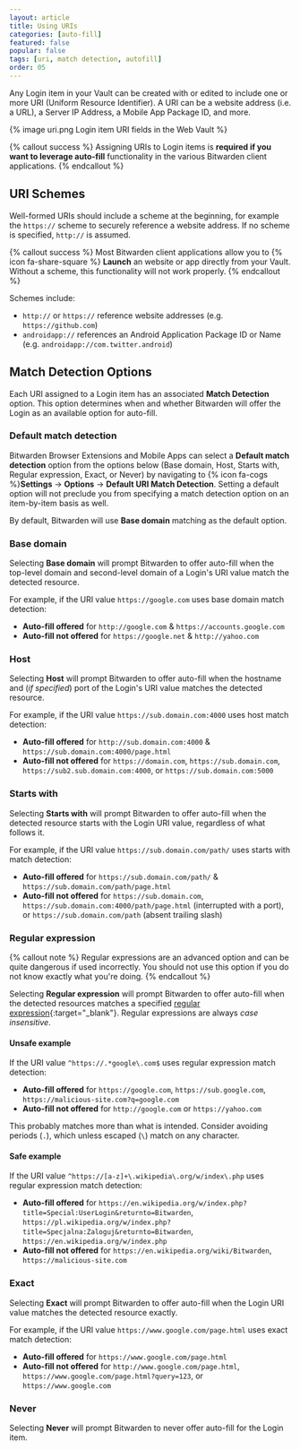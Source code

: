 ```yaml
---
layout: article
title: Using URIs
categories: [auto-fill]
featured: false
popular: false
tags: [uri, match detection, autofill]
order: 05
---
```


Any Login item in your Vault can be created with or edited to include one or more URI (Uniform Resource Identifier). A URI can be a website address (i.e. a URL), a Server IP Address, a Mobile App Package ID, and more.

{% image uri.png Login item URI fields in the Web Vault %}

{% callout success %}
Assigning URIs to Login items is **required if you want to leverage auto-fill** functionality in the various Bitwarden client applications.
{% endcallout %}

## URI Schemes

Well-formed URIs should include a scheme at the beginning, for example the `https://` scheme to securely reference a website address. If no scheme is specified, `http://` is assumed.

{% callout success %}
Most Bitwarden client applications allow you to {% icon fa-share-square %} **Launch** an website or app directly from your Vault. Without a scheme, this functionality will not work properly.
{% endcallout %}

Schemes include:

- `http://` or `https://` reference website addresses (e.g. `https://github.com`)
- `androidapp://` references an Android Application Package ID or Name (e.g. `androidapp://com.twitter.android`)

## Match Detection Options

Each URI assigned to a Login item has an associated **Match Detection** option. This option determines when and whether Bitwarden will offer the Login as an available option for auto-fill.

### Default match detection

Bitwarden Browser Extensions and Mobile Apps can select a **Default match detection** option from the options below (Base domain, Host, Starts with, Regular expression, Exact, or Never) by navigating to {% icon fa-cogs %}**Settings** &rarr; **Options** &rarr; **Default URI Match Detection**. Setting a default option will not preclude you from specifying a match detection option on an item-by-item basis as well.

By default, Bitwarden will use **Base domain** matching as the default option.


### Base domain

Selecting **Base domain** will prompt Bitwarden to offer auto-fill when the top-level domain and second-level domain of a Login's URI value match the detected resource.

For example, if the URI value `https://google.com` uses base domain match detection:

- **Auto-fill offered** for `http://google.com` & `https://accounts.google.com`
- **Auto-fill not offered** for `https://google.net` & `http://yahoo.com`

### Host

Selecting **Host** will prompt Bitwarden to offer auto-fill when the hostname and (*if specified*) port of the Login's URI value matches the detected resource.

For example, if the URI value `https://sub.domain.com:4000` uses host match detection:

- **Auto-fill offered** for `http://sub.domain.com:4000` & `https://sub.domain.com:4000/page.html`
- **Auto-fill not offered** for `https://domain.com`, `https://sub.domain.com`,  `https://sub2.sub.domain.com:4000`, or `https://sub.domain.com:5000`

### Starts with

Selecting **Starts with** will prompt Bitwarden to offer auto-fill when the detected resource starts with the Login URI value, regardless of what follows it.

For example, if the URI value `https://sub.domain.com/path/` uses starts with match detection:

- **Auto-fill offered** for `https://sub.domain.com/path/` & `https://sub.domain.com/path/page.html`
- **Auto-fill not offered** for `https://sub.domain.com`, `https://sub.domain.com:4000/path/page.html` (interrupted with a port), or `https://sub.domain.com/path` (absent trailing slash)

### Regular expression

{% callout note %}
Regular expressions are an advanced option and can be quite dangerous if used incorrectly. You should not use this option if you do not know exactly what you're doing.
{% endcallout %}

Selecting **Regular expression** will prompt Bitwarden to offer auto-fill when the detected resources matches a specified [regular expression](https://en.wikipedia.org/wiki/Regular_expression){:target="_blank"}. Regular expressions are always *case insensitive*.

#### Unsafe example

If the URI value `^https://.*google\.com$` uses regular expression match detection:

- **Auto-fill offered** for `https://google.com`, `https://sub.google.com`, `https://malicious-site.com?q=google.com`
- **Auto-fill not offered** for `http://google.com` or `https://yahoo.com`

This probably matches more than what is intended. Consider avoiding periods (`.`), which unless escaped (`\`) match on any character.

#### Safe example

If the URI value `^https://[a-z]+\.wikipedia\.org/w/index\.php` uses regular expression match detection:

- **Auto-fill offered** for `https://en.wikipedia.org/w/index.php?title=Special:UserLogin&returnto=Bitwarden`, `https://pl.wikipedia.org/w/index.php?title=Specjalna:Zaloguj&returnto=Bitwarden`, `https://en.wikipedia.org/w/index.php`
- **Auto-fill not offered** for `https://en.wikipedia.org/wiki/Bitwarden`, `https://malicious-site.com`


### Exact

Selecting **Exact** will prompt Bitwarden to offer auto-fill when the Login URI value matches the detected resource exactly.

For example, if the URI value `https://www.google.com/page.html` uses exact match detection:

- **Auto-fill offered** for `https://www.google.com/page.html`
- **Auto-fill not offered** for `http://www.google.com/page.html`, `https://www.google.com/page.html?query=123`, or `https://www.google.com`

### Never

Selecting **Never** will prompt Bitwarden to never offer auto-fill for the Login item.
